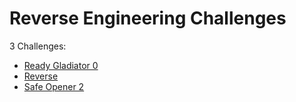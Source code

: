 # Reverse Engineering Challenges

3 Challenges: 
- [Ready Gladiator 0](Ready_Gladiator_0.md)
- [Reverse](Reverse.md)
- [Safe Opener 2](Safe_Opener_2.md)
